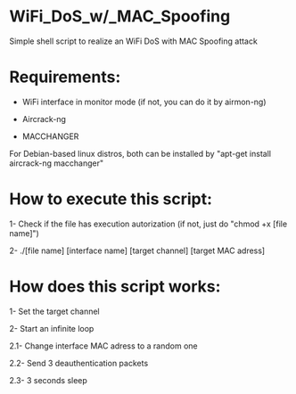 # WiFi_DoS_w/_MAC_Spoofing
Simple shell script to realize an WiFi DoS with MAC Spoofing attack

# Requirements:

- WiFi interface in monitor mode (if not, you can do it by airmon-ng)

- Aircrack-ng
- MACCHANGER

For Debian-based linux distros, both can be installed by "apt-get install aircrack-ng macchanger"

# How to execute this script:

1- Check if the file has execution autorization (if not, just do "chmod +x [file name]")

2- ./[file name] [interface name] [target channel] [target MAC adress]

# How does this script works:

1- Set the target channel
   
2- Start an infinite loop

2.1- Change interface MAC adress to a random one

2.2- Send 3 deauthentication packets 

2.3- 3 seconds sleep

